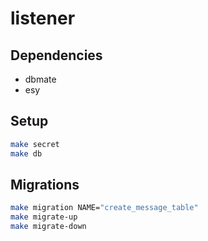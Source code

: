 # listener

## Dependencies

- dbmate
- esy

## Setup

```sh
make secret
make db
```

## Migrations

```sh
make migration NAME="create_message_table"
make migrate-up
make migrate-down
```
